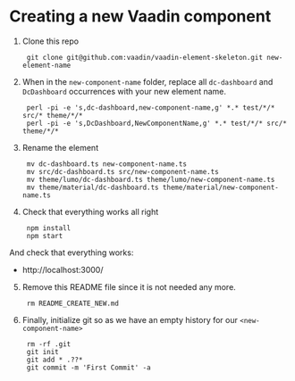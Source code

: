 # Creating a new Vaadin component

1. Clone this repo

        git clone git@github.com:vaadin/vaadin-element-skeleton.git new-element-name

2. When in the `new-component-name` folder, replace all `dc-dashboard` and `DcDashboard` occurrences with your new element name.

        perl -pi -e 's,dc-dashboard,new-component-name,g' *.* test/*/* src/* theme/*/*
        perl -pi -e 's,DcDashboard,NewComponentName,g' *.* test/*/* src/* theme/*/*

3. Rename the element

        mv dc-dashboard.ts new-component-name.ts
        mv src/dc-dashboard.ts src/new-component-name.ts
        mv theme/lumo/dc-dashboard.ts theme/lumo/new-component-name.ts
        mv theme/material/dc-dashboard.ts theme/material/new-component-name.ts

4. Check that everything works all right

        npm install
        npm start

  And check that everything works:

  - http://localhost:3000/

5. Remove this README file since it is not needed any more.

        rm README_CREATE_NEW.md

5. Finally, initialize git so as we have an empty history for our `<new-component-name>`

        rm -rf .git
        git init
        git add * .??*
        git commit -m 'First Commit' -a


